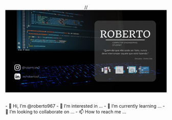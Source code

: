 <p align='center'>
//<img src="https://github.com/roberto967/roberto967/blob/main/imgs/Header_Roberto.png?raw=true">&nbsp;&nbsp;
</p>
- 👋 Hi, I’m @roberto967
- 👀 I’m interested in ...
- 🌱 I’m currently learning ...
- 💞️ I’m looking to collaborate on ...
- 📫 How to reach me ...

<!---
roberto967/roberto967 is a ✨ special ✨ repository because its `README.md` (this file) appears on your GitHub profile.
You can click the Preview link to take a look at your changes.
--->
